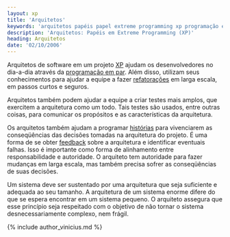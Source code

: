 ```yaml
---
layout: xp
title: 'Arquitetos'
keywords: 'arquitetos papéis papel extreme programming xp programação extrema'
description: 'Arquitetos: Papéis em Extreme Programming (XP)'
heading: Arquitetos
date: '02/10/2006'
---
```

Arquitetos de software em um projeto [XP][] ajudam os desenvolvedores no dia-a-dia através da [programação em par][par]. Além disso, utilizam seus conhecimentos para ajudar a equipe a fazer [refatorações][ref] em larga escala, em passos curtos e seguros.

Arquitetos também podem ajudar a equipe a criar testes mais amplos, que exercitem a arquitetura como um todo. Tais testes são usados, entre outras coisas, para comunicar os propósitos e as características da arquitetura.

Os arquitetos também ajudam a programar [histórias][h] para vivenciarem as conseqüências das decisões tomadas na arquitetura do projeto. É uma forma de se obter [feedback][f] sobre a arquitetura e identificar eventuais falhas. Isso é importante como forma de alinhamento entre responsabilidade e autoridade. O arquiteto tem autoridade para fazer mudanças em larga escala, mas também precisa sofrer as conseqüências de suas decisões.

Um sistema deve ser sustentado por uma arquitetura que seja suficiente e adequada ao seu tamanho. A arquitetura de um sistema enorme difere do que se espera encontrar em um sistema pequeno. O arquiteto assegura que esse princípio seja respeitado com o objetivo de não tornar o sistema desnecessariamente complexo, nem frágil.

{% include author_vinicius.md %}

[XP]:			/xp
[par]:			/xp/praticas/programacao_par
[ref]:			/xp/praticas/refatoracao
[h]:			/xp/praticas/historias
[f]:			/xp/valores/feedback